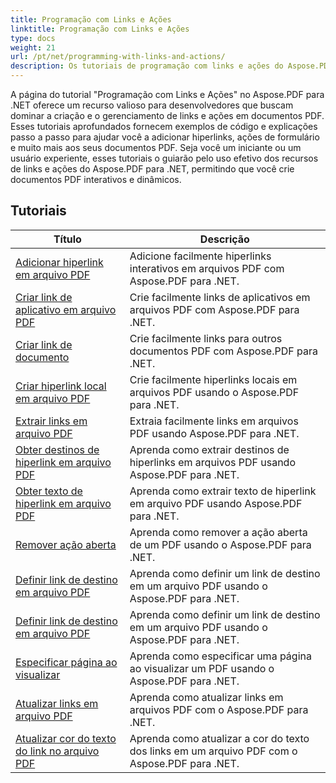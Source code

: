 ```yaml
---
title: Programação com Links e Ações
linktitle: Programação com Links e Ações
type: docs
weight: 21
url: /pt/net/programming-with-links-and-actions/
description: Os tutoriais de programação com links e ações do Aspose.PDF para .NET são um recurso abrangente para dominar a criação e o gerenciamento de links interativos em documentos PDF.
---
```

A página do tutorial "Programação com Links e Ações" no Aspose.PDF para .NET oferece um recurso valioso para desenvolvedores que buscam dominar a criação e o gerenciamento de links e ações em documentos PDF. Esses tutoriais aprofundados fornecem exemplos de código e explicações passo a passo para ajudar você a adicionar hiperlinks, ações de formulário e muito mais aos seus documentos PDF. Seja você um iniciante ou um usuário experiente, esses tutoriais o guiarão pelo uso efetivo dos recursos de links e ações do Aspose.PDF para .NET, permitindo que você crie documentos PDF interativos e dinâmicos.

## Tutoriais
| Título | Descrição |
| --- | --- | 
| [Adicionar hiperlink em arquivo PDF](./add-hyperlink/) | Adicione facilmente hiperlinks interativos em arquivos PDF com Aspose.PDF para .NET. |  
| [Criar link de aplicativo em arquivo PDF](./create-application-link/) | Crie facilmente links de aplicativos em arquivos PDF com Aspose.PDF para .NET. |  
| [Criar link de documento](./create-document-link/) | Crie facilmente links para outros documentos PDF com Aspose.PDF para .NET. |  
| [Criar hiperlink local em arquivo PDF](./create-local-hyperlink/) | Crie facilmente hiperlinks locais em arquivos PDF usando o Aspose.PDF para .NET. |  
| [Extrair links em arquivo PDF](./extract-links/) | Extraia facilmente links em arquivos PDF usando Aspose.PDF para .NET. |  
| [Obter destinos de hiperlink em arquivo PDF](./get-hyperlink-destinations/) | Aprenda como extrair destinos de hiperlinks em arquivos PDF usando Aspose.PDF para .NET. |  
| [Obter texto de hiperlink em arquivo PDF](./get-hyperlink-text/) | Aprenda como extrair texto de hiperlink em arquivo PDF usando Aspose.PDF para .NET. |  
| [Remover ação aberta](./remove-open-action/) | Aprenda como remover a ação aberta de um PDF usando o Aspose.PDF para .NET. |  
| [Definir link de destino em arquivo PDF](./set-destination-link/) | Aprenda como definir um link de destino em um arquivo PDF usando o Aspose.PDF para .NET. |  
| [Definir link de destino em arquivo PDF](./set-target-link/) | Aprenda como definir um link de destino em um arquivo PDF usando o Aspose.PDF para .NET. |  
| [Especificar página ao visualizar](./specify-page-when-viewing/) | Aprenda como especificar uma página ao visualizar um PDF usando o Aspose.PDF para .NET. |  
| [Atualizar links em arquivo PDF](./update-links/) | Aprenda como atualizar links em arquivos PDF com o Aspose.PDF para .NET. |  
| [Atualizar cor do texto do link no arquivo PDF](./update-link-text-color/) | Aprenda como atualizar a cor do texto dos links em um arquivo PDF com o Aspose.PDF para .NET. |  